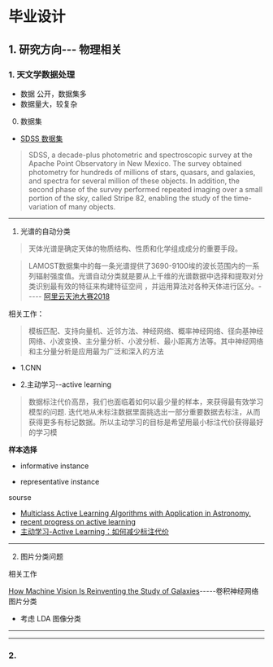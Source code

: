 # 毕业设计


##  1. 研究方向--- 物理相关


### 1. 天文学数据处理


*  数据 公开，数据集多
*  数据量大，较复杂

0. 数据集  

* [SDSS 数据集](http://www.astroml.org/user_guide/datasets.html#)

> SDSS, a decade-plus photometric and spectroscopic survey at the Apache Point Observatory in New Mexico. The survey obtained photometry for hundreds of millions of stars, quasars, and galaxies, and spectra for several million of these objects. In addition, the second phase of the survey performed repeated imaging over a small portion of the sky, called Stripe 82, enabling the study of the time-variation of many objects.





-----------


1. 光谱的自动分类
> 天体光谱是确定天体的物质结构、性质和化学组成成分的重要手段。

> LAMOST数据集中的每一条光谱提供了3690-9100埃的波长范围内的一系列辐射强度值。光谱自动分类就是要从上千维的光谱数据中选择和提取对分类识别最有效的特征来构建特征空间 ，并运用算法对各种天体进行区分。----- [阿里云天池大赛2018](https://tianchi.aliyun.com/competition/information.htm?spm=5176.11165320.5678.2.1c1b21e1sp8ntD&raceId=231646)

相关工作：

> 模板匹配、支持向量机、近邻方法、神经网络、概率神经网络、径向基神经网络、小波变换、主分量分析、小波分析、最小距离方法等。其中神经网络和主分量分析是应用最为广泛和深入的方法

* 1.CNN  



* 2.主动学习--active learning
> 数据标注代价高昂，我们也面临着如何以最少量的样本，来获得最有效学习模型的问题. 迭代地从未标注数据里面挑选出一部分重要数据去标注，从而获得更多有标记数据。所以主动学习的目标是希望用最小标注代价获得最好的学习模

**样本选择**

* informative instance

* representative instance

sourse

* [Multiclass Active Learning Algorithms with Application in Astronomy.](https://github.com/chengsoonong/mclass-sky)
* [recent progress on active learning](https://www.jiqizhixin.com/articles/2018-06-20-14)
* [主动学习-Active Learning：如何减少标注代价](https://zhuanlan.zhihu.com/p/39367595)


-------------


2. 图片分类问题

相关工作

[How Machine Vision Is Reinventing the Study of Galaxies](https://www.technologyreview.com/s/536411/how-machine-vision-is-reinventing-the-study-of-galaxies/)-----卷积神经网络图片分类


* 考虑 LDA 图像分类

----------
--------

###  2. 




